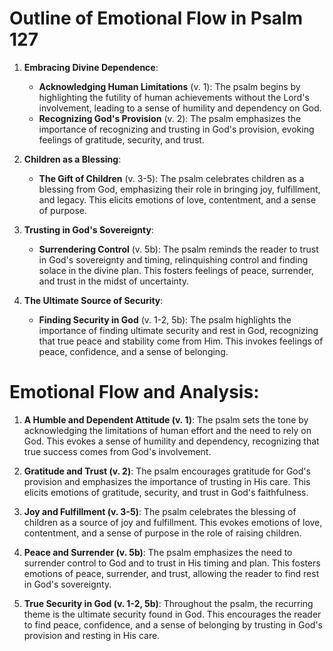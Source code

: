 # Outline of Emotional Flow in Psalm 127

1. **Embracing Divine Dependence**:
   - **Acknowledging Human Limitations** (v. 1): The psalm begins by highlighting the futility of human achievements without the Lord's involvement, leading to a sense of humility and dependency on God.
   - **Recognizing God's Provision** (v. 2): The psalm emphasizes the importance of recognizing and trusting in God's provision, evoking feelings of gratitude, security, and trust.

2. **Children as a Blessing**:
   - **The Gift of Children** (v. 3-5): The psalm celebrates children as a blessing from God, emphasizing their role in bringing joy, fulfillment, and legacy. This elicits emotions of love, contentment, and a sense of purpose.

3. **Trusting in God's Sovereignty**:
   - **Surrendering Control** (v. 5b): The psalm reminds the reader to trust in God's sovereignty and timing, relinquishing control and finding solace in the divine plan. This fosters feelings of peace, surrender, and trust in the midst of uncertainty.

4. **The Ultimate Source of Security**:
   - **Finding Security in God** (v. 1-2, 5b): The psalm highlights the importance of finding ultimate security and rest in God, recognizing that true peace and stability come from Him. This invokes feelings of peace, confidence, and a sense of belonging.

# Emotional Flow and Analysis:

1. **A Humble and Dependent Attitude (v. 1)**: The psalm sets the tone by acknowledging the limitations of human effort and the need to rely on God. This evokes a sense of humility and dependency, recognizing that true success comes from God's involvement.

2. **Gratitude and Trust (v. 2)**: The psalm encourages gratitude for God's provision and emphasizes the importance of trusting in His care. This elicits emotions of gratitude, security, and trust in God's faithfulness.

3. **Joy and Fulfillment (v. 3-5)**: The psalm celebrates the blessing of children as a source of joy and fulfillment. This evokes emotions of love, contentment, and a sense of purpose in the role of raising children.

4. **Peace and Surrender (v. 5b)**: The psalm emphasizes the need to surrender control to God and to trust in His timing and plan. This fosters emotions of peace, surrender, and trust, allowing the reader to find rest in God's sovereignty.

5. **True Security in God (v. 1-2, 5b)**: Throughout the psalm, the recurring theme is the ultimate security found in God. This encourages the reader to find peace, confidence, and a sense of belonging by trusting in God's provision and resting in His care.